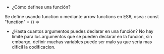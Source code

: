 -  ¿Cómo defines una función?

Se define usando function o mediante arrow functions en ES6, osea : const "function" = () =>



-  ¿Hasta cuantos argumentos puedes declarar en una función?
No hay limite para los argumentos que se pueden declarar en la funcion, sin embargo, definir muchas variables
puede ser malo ya que seria mas dificil la codificacion.

